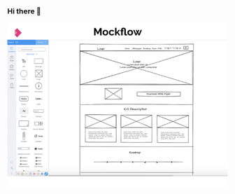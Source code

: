 ### Hi there 👋
![prototipo foto](./assets/images/181010-FORM-PROFESORADO-UPO.004.jpeg)
<!--
En este repositorio he tratado la manera de poder poner en practica todo lo que hemos visto en el ultimo mes, se me ha sido un poco dificil poder entregar un diseno 100 bonito pero espero que cumpla con los requisitos

para el header ocupe un menu totalmente responsive con css en el cual trate la manera de que se tuviera selectores al momento de seleccionar un item del menu 
se implemento de igual manera el jumbotron para renotar un poco la informacion del sitio 
luego agregue unas cards con diseno responsive como blog para que el visitante pueda tener mas informacion
luego agregue una galeria de imagenes pero quise poner un modal para que cuando se de cliq se abra la imagen pero no logre hacer que esto funcionara agradeceria mucho los comentarios con esta seccion
trate de utilizar js con mi header para el responsive el cual espero que funcione

por ultimo agregue un pequeno footer con la informacion necesaria de mi pagina ocupando bootstrap y otros elementos
 main
-->
